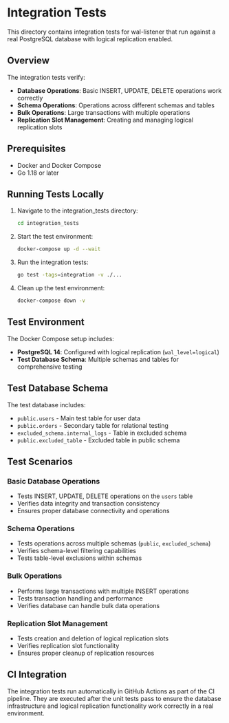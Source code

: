 # Integration Tests

This directory contains integration tests for wal-listener that run against a real PostgreSQL database with logical replication enabled.

## Overview

The integration tests verify:
- **Database Operations**: Basic INSERT, UPDATE, DELETE operations work correctly
- **Schema Operations**: Operations across different schemas and tables
- **Bulk Operations**: Large transactions with multiple operations
- **Replication Slot Management**: Creating and managing logical replication slots

## Prerequisites

- Docker and Docker Compose
- Go 1.18 or later

## Running Tests Locally

1. Navigate to the integration_tests directory:
   ```bash
   cd integration_tests
   ```

2. Start the test environment:
   ```bash
   docker-compose up -d --wait
   ```

3. Run the integration tests:
   ```bash
   go test -tags=integration -v ./...
   ```

4. Clean up the test environment:
   ```bash
   docker-compose down -v
   ```

## Test Environment

The Docker Compose setup includes:
- **PostgreSQL 14**: Configured with logical replication (`wal_level=logical`)
- **Test Database Schema**: Multiple schemas and tables for comprehensive testing

## Test Database Schema

The test database includes:
- `public.users` - Main test table for user data
- `public.orders` - Secondary table for relational testing
- `excluded_schema.internal_logs` - Table in excluded schema
- `public.excluded_table` - Excluded table in public schema

## Test Scenarios

### Basic Database Operations
- Tests INSERT, UPDATE, DELETE operations on the `users` table
- Verifies data integrity and transaction consistency
- Ensures proper database connectivity and operations

### Schema Operations
- Tests operations across multiple schemas (`public`, `excluded_schema`)
- Verifies schema-level filtering capabilities
- Tests table-level exclusions within schemas

### Bulk Operations
- Performs large transactions with multiple INSERT operations
- Tests transaction handling and performance
- Verifies database can handle bulk data operations

### Replication Slot Management
- Tests creation and deletion of logical replication slots
- Verifies replication slot functionality
- Ensures proper cleanup of replication resources

## CI Integration

The integration tests run automatically in GitHub Actions as part of the CI pipeline. They are executed after the unit tests pass to ensure the database infrastructure and logical replication functionality work correctly in a real environment.
